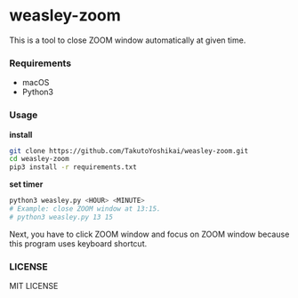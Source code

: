 # weasley-zoom
This is a tool to close ZOOM window automatically at given time. 

### Requirements
* macOS
* Python3

### Usage
**install**
```bash
git clone https://github.com/TakutoYoshikai/weasley-zoom.git
cd weasley-zoom
pip3 install -r requirements.txt
```

**set timer**
```bash
python3 weasley.py <HOUR> <MINUTE>
# Example: close ZOOM window at 13:15.
# python3 weasley.py 13 15 
```

Next, you have to click ZOOM window and focus on ZOOM window because this program uses keyboard shortcut.

### LICENSE
MIT LICENSE
